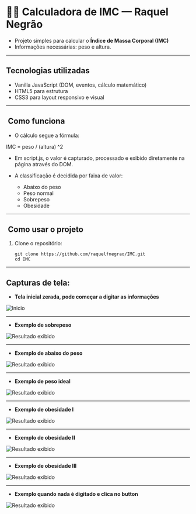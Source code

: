 # ​👩‍💻 Calculadora de IMC  — Raquel Negrão

- Projeto simples para calcular o **Índice de Massa Corporal (IMC)** 
- Informações necessárias: peso e altura.

---

## Tecnologias utilizadas

- Vanilla JavaScript (DOM, eventos, cálculo matemático)
- HTML5 para estrutura
- CSS3 para layout responsivo e visual

---

## ​ Como funciona

- O cálculo segue a fórmula:

IMC = peso / (altura) ^2
​ 
- Em script.js, o valor é capturado, processado e exibido diretamente na página através do DOM.

- A classificação é decidida por faixa de valor:

  - Abaixo do peso
  - Peso normal
  - Sobrepeso
  - Obesidade

---
 
  ## ​ Como usar o projeto

1. Clone o repositório:
   ```
   git clone https://github.com/raquelfnegrao/IMC.git
   cd IMC
   ```

---

  ##  Capturas de tela:

- **Tela inicial zerada, pode começar a digitar as informações** 

![Inicio](captura%20de%20tela/Captura%20de%20tela1.png)

---

- **Exemplo de sobrepeso** 

![Resultado exibido](captura%20de%20tela/Captura%20de%20tela2.png)

---

- **Exemplo de abaixo do peso** 

![Resultado exibido](captura%20de%20tela/Captura%20de%20tela3.png)

---

- **Exemplo de peso ideal** 

![Resultado exibido](captura%20de%20tela/Captura%20de%20tela4.png)

---

- **Exemplo de obesidade I** 

![Resultado exibido](captura%20de%20tela/Captura%20de%20tela5.png)

---

- **Exemplo de obesidade II** 

![Resultado exibido](captura%20de%20tela/Captura%20de%20tela6.png)

---

- **Exemplo de obesidade III** 

![Resultado exibido](captura%20de%20tela/Captura%20de%20tela7.png)

---

- **Exemplo quando nada é digitado e clica no button** 

![Resultado exibido](captura%20de%20tela/Captura%20de%20tela8.png)


